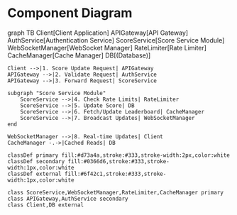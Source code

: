 # Component Diagram
graph TB
    Client[Client Application]
    APIGateway[API Gateway]
    AuthService[Authentication Service]
    ScoreService[Score Service Module]
    WebSocketManager[WebSocket Manager]
    RateLimiter[Rate Limiter]
    CacheManager[Cache Manager]
    DB[(Database)]
    
    Client -->|1. Score Update Request| APIGateway
    APIGateway -->|2. Validate Request| AuthService
    APIGateway -->|3. Forward Request| ScoreService
    
    subgraph "Score Service Module"
        ScoreService -->|4. Check Rate Limits| RateLimiter
        ScoreService -->|5. Update Score| DB
        ScoreService -->|6. Fetch/Update Leaderboard| CacheManager
        ScoreService -->|7. Broadcast Updates| WebSocketManager
    end
    
    WebSocketManager -->|8. Real-time Updates| Client
    CacheManager -.->|Cached Reads| DB
    
    classDef primary fill:#d73a4a,stroke:#333,stroke-width:2px,color:white
    classDef secondary fill:#0366d6,stroke:#333,stroke-width:1px,color:white
    classDef external fill:#6f42c1,stroke:#333,stroke-width:1px,color:white
    
    class ScoreService,WebSocketManager,RateLimiter,CacheManager primary
    class APIGateway,AuthService secondary
    class Client,DB external